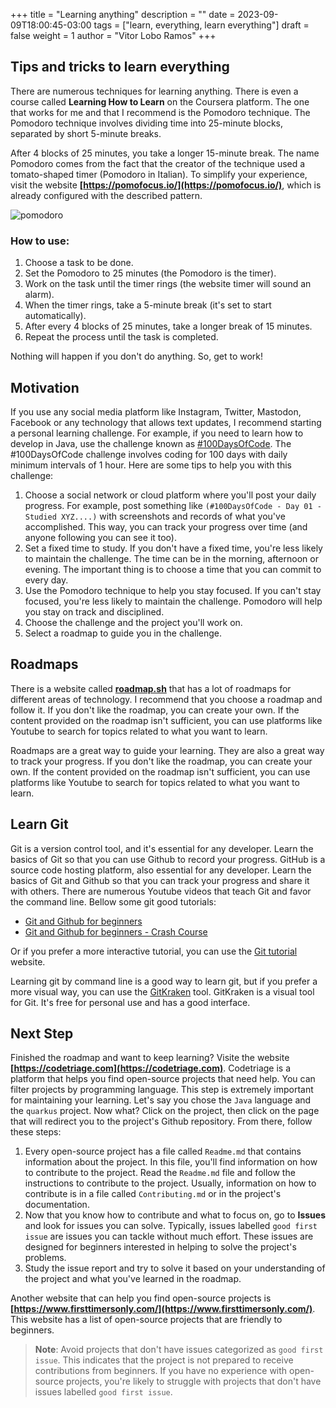 +++
title = "Learning anything"
description = ""
date = 2023-09-09T18:00:45-03:00
tags = ["learn, everything, learn everything"]
draft = false
weight = 1
author = "Vitor Lobo Ramos"
+++

## Tips and tricks to learn everything

There are numerous techniques for learning anything. There is even a course called **Learning How to Learn** on the Coursera platform. The one that works for me and that I recommend is the Pomodoro technique. The Pomodoro technique involves dividing time into 25-minute blocks, separated by short 5-minute breaks. 

After 4 blocks of 25 minutes, you take a longer 15-minute break. The name Pomodoro comes from the fact that the creator of the technique used a tomato-shaped timer (Pomodoro in Italian). To simplify your experience, visit the website **[https://pomofocus.io/](https://pomofocus.io/)**, which is already configured with the described pattern.

![pomodoro](https://pomelloapp.com/images/pomodoro-timer.png#center)

### How to use:

1. Choose a task to be done.
2. Set the Pomodoro to 25 minutes (the Pomodoro is the timer).
3. Work on the task until the timer rings (the website timer will sound an alarm).
4. When the timer rings, take a 5-minute break (it's set to start automatically).
5. After every 4 blocks of 25 minutes, take a longer break of 15 minutes.
6. Repeat the process until the task is completed.


Nothing will happen if you don't do anything. So, get to work!

## Motivation

If you use any social media platform like Instagram, Twitter, Mastodon, Facebook or any technology that allows text updates, I recommend starting a personal learning challenge. For example, if you need to learn how to develop in Java, use the challenge known as [#100DaysOfCode](https://www.100daysofcode.com/). The #100DaysOfCode challenge involves coding for 100 days with daily minimum intervals of 1 hour. Here are some tips to help you with this challenge:

1. Choose a social network or cloud platform where you'll post your daily progress. For example, post something like `(#100DaysOfCode - Day 01 - Studied XYZ....)` with screenshots and records of what you've accomplished. This way, you can track your progress over time (and anyone following you can see it too).
2. Set a fixed time to study. If you don't have a fixed time, you're less likely to maintain the challenge. The time can be in the morning, afternoon or evening. The important thing is to choose a time that you can commit to every day.
3. Use the Pomodoro technique to help you stay focused. If you can't stay focused, you're less likely to maintain the challenge. Pomodoro will help you stay on track and disciplined.
4. Choose the challenge and the project you'll work on.
5. Select a roadmap to guide you in the challenge.

## Roadmaps

There is a website called **[roadmap.sh](https://roadmap.sh/)** that has a lot of roadmaps for different areas of technology. I recommend that you choose a roadmap and follow it. If you don't like the roadmap, you can create your own. If the content provided on the roadmap isn't sufficient, you can use platforms like Youtube to search for topics related to what you want to learn.

Roadmaps are a great way to guide your learning. They are also a great way to track your progress. If you don't like the roadmap, you can create your own. If the content provided on the roadmap isn't sufficient, you can use platforms like Youtube to search for topics related to what you want to learn.

## Learn Git

Git is a version control tool, and it's essential for any developer. Learn the basics of Git so that you can use Github to record your progress. GitHub is a source code hosting platform, also essential for any developer. Learn the basics of Git and Github so that you can track your progress and share it with others. There are numerous Youtube videos that teach Git and favor the command line. Bellow some git good tutorials:

- [Git and Github for beginners](https://www.youtube.com/watch?v=RGOj5yH7evk)
- [Git and Github for beginners - Crash Course](https://www.youtube.com/watch?v=SWYqp7iY_Tc)

Or if you prefer a more interactive tutorial, you can use the [Git tutorial](https://learngitbranching.js.org/) website. 

Learning git by command line is a good way to learn git, but if you prefer a more visual way, you can use the [GitKraken](https://www.gitkraken.com/) tool. GitKraken is a visual tool for Git. It's free for personal use and has a good interface.

## Next Step

Finished the roadmap and want to keep learning? Visite the website **[https://codetriage.com](https://codetriage.com)**. Codetriage is a platform that helps you find open-source projects that need help. You can filter projects by programming language. This step is extremely important for maintaining your learning. Let's say you chose the `Java` language and the `quarkus` project. Now what? Click on the project, then click on the page that will redirect you to the project's Github repository. From there, follow these steps:

1. Every open-source project has a file called `Readme.md` that contains information about the project. In this file, you'll find information on how to contribute to the project. Read the `Readme.md` file and follow the instructions to contribute to the project. Usually, information on how to contribute is in a file called `Contributing.md` or in the project's documentation.
2. Now that you know how to contribute and what to focus on, go to **Issues** and look for issues you can solve. Typically, issues labelled `good first issue` are issues you can tackle without much effort. These issues are designed for beginners interested in helping to solve the project's problems.
3. Study the issue report and try to solve it based on your understanding of the project and what you've learned in the roadmap.


Another website that can help you find open-source projects is **[https://www.firsttimersonly.com/](https://www.firsttimersonly.com/)**. This website has a list of open-source projects that are friendly to beginners.


> **Note**: Avoid projects that don't have issues categorized as `good first issue`. This indicates that the project is not prepared to receive contributions from beginners. If you have no experience with open-source projects, you're likely to struggle with projects that don't have issues labelled `good first issue`.
